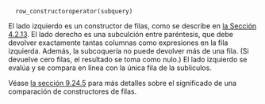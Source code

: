 ```
  row_constructoroperator(subquery)
```

El lado izquierdo es un constructor de filas, como se describe en [la Sección 4.2.13](https://www.postgresql.org/docs/current/sql-expressions.html#SQL-SYNTAX-ROW-CONSTRUCTORS). El lado derecho es una subculción entre paréntesis, que debe devolver  exactamente tantas columnas como expresiones en la fila izquierda.  Además, la subcoquería no puede devolver más de una fila. (Si devuelve  cero filas, el resultado se toma como nulo.) El lado izquierdo se evalúa y se compara en línea con la única fila de la subliculos.

Véase [la sección 9.24.5](https://www.postgresql.org/docs/current/functions-comparisons.html#ROW-WISE-COMPARISON) para más detalles sobre el significado de una comparación de constructores de filas.
